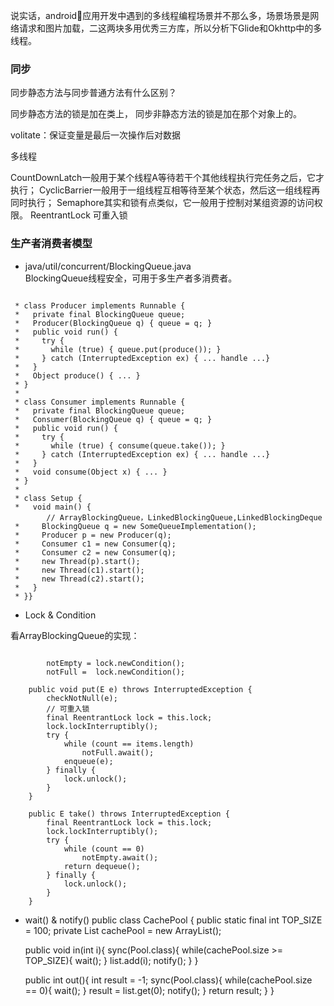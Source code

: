说实话，android应用开发中遇到的多线程编程场景并不那么多，场景场景是网络请求和图片加载，二这两块多用优秀三方库，所以分析下Glide和Okhttp中的多线程。

### 同步
同步静态方法与同步普通方法有什么区别？

同步静态方法的锁是加在类上，
同步非静态方法的锁是加在那个对象上的。

volitate：保证变量是最后一次操作后对数据

多线程

CountDownLatch一般用于某个线程A等待若干个其他线程执行完任务之后，它才执行；
CyclicBarrier一般用于一组线程互相等待至某个状态，然后这一组线程再同时执行；
Semaphore其实和锁有点类似，它一般用于控制对某组资源的访问权限。
ReentrantLock  可重入锁


### 生产者消费者模型
* java/util/concurrent/BlockingQueue.java  
BlockingQueue线程安全，可用于多生产者多消费者。
```

 * class Producer implements Runnable {
 *   private final BlockingQueue queue;
 *   Producer(BlockingQueue q) { queue = q; }
 *   public void run() {
 *     try {
 *       while (true) { queue.put(produce()); }
 *     } catch (InterruptedException ex) { ... handle ...}
 *   }
 *   Object produce() { ... }
 * }
 *
 * class Consumer implements Runnable {
 *   private final BlockingQueue queue;
 *   Consumer(BlockingQueue q) { queue = q; }
 *   public void run() {
 *     try {
 *       while (true) { consume(queue.take()); }
 *     } catch (InterruptedException ex) { ... handle ...}
 *   }
 *   void consume(Object x) { ... }
 * }
 *
 * class Setup {
 *   void main() {
        // ArrayBlockingQueue，LinkedBlockingQueue,LinkedBlockingDeque
 *     BlockingQueue q = new SomeQueueImplementation();
 *     Producer p = new Producer(q);
 *     Consumer c1 = new Consumer(q);
 *     Consumer c2 = new Consumer(q);
 *     new Thread(p).start();
 *     new Thread(c1).start();
 *     new Thread(c2).start();
 *   }
 * }}
```

* Lock & Condition

看ArrayBlockingQueue的实现：
```

        notEmpty = lock.newCondition();
        notFull =  lock.newCondition();

    public void put(E e) throws InterruptedException {
        checkNotNull(e);
        // 可重入锁
        final ReentrantLock lock = this.lock;
        lock.lockInterruptibly();
        try {
            while (count == items.length)
                notFull.await();
            enqueue(e);
        } finally {
            lock.unlock();
        }
    }

    public E take() throws InterruptedException {
        final ReentrantLock lock = this.lock;
        lock.lockInterruptibly();
        try {
            while (count == 0)
                notEmpty.await();
            return dequeue();
        } finally {
            lock.unlock();
        }
    }
```

* wait() & notify()
public class CachePool {
    public static final int TOP_SIZE = 100;
    private List<Integer> cachePool = new ArrayList();

    public void in(int i){
        sync(Pool.class){
            while(cachePool.size >= TOP_SIZE){
                wait();
            }
            list.add(i);
            notify();
        }
    }

    public int out(){
        int result = -1;
        sync(Pool.class){
            while(cachePool.size == 0){
                wait();
            }
            result = list.get(0);
            notify();
        }
        return result;
    }
}

